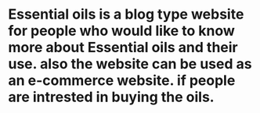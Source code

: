 # Essential oils is a blog type website for people who would like to know more about Essential oils and their use. also the website can be  used as an e-commerce website. if people are intrested in buying the oils. 
